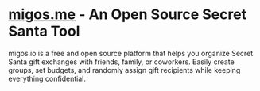 # [migos.me](https://migos.me) - An Open Source Secret Santa Tool

migos.io is a free and open source platform that helps you organize Secret Santa gift exchanges with friends, family, or coworkers. Easily create groups, set budgets, and randomly assign gift recipients while keeping everything confidential.
